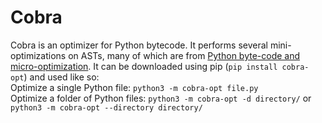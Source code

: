 # Cobra

Cobra is an optimizer for Python bytecode. It performs several mini-optimizations on ASTs, many of which are from [Python byte-code and micro-optimization](https://medium.com/@chipiga86/python-byte-code-and-micro-optimization-1c0acb902c9). It can be downloaded using pip (`pip install cobra-opt`) and used like so:  
Optimize a single Python file: `python3 -m cobra-opt file.py`  
Optimize a folder of Python files: `python3 -m cobra-opt -d directory/` or `python3 -m cobra-opt --directory directory/`
